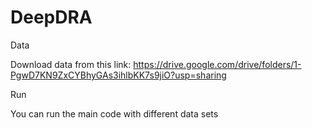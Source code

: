 # DeepDRA
Data

Download data from this link: https://drive.google.com/drive/folders/1-PgwD7KN9ZxCYBhyGAs3ihlbKK7s9jiO?usp=sharing

Run

You can run the main code with different data sets